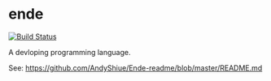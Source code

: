 # ende

[![Build Status](https://travis-ci.org/AndyShiue/ende.svg?branch=master)](https://travis-ci.org/AndyShiue/ende)

A devloping programming language.

See: https://github.com/AndyShiue/Ende-readme/blob/master/README.md
